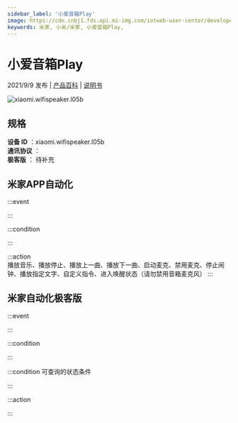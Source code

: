 ```yaml
---
sidebar_label: '小爱音箱Play'
image: https://cdn.cnbj1.fds.api.mi-img.com/iotweb-user-center/developer_1679047686756Ag6e366u.png?GalaxyAccessKeyId=AKVGLQWBOVIRQ3XLEW&Expires=9223372036854775807&Signature=3AikhN3tyEeH/kEyMsJ5R920KQM=
keywords: 米家, 小米/米家, 小爱音箱Play, 
---
```

# 小爱音箱Play

2021/9/9 发布 | [产品百科](https://home.mi.com/webapp/content/baike/product/index.html?model=xiaomi.wifispeaker.l05b/) | [说明书](https://home.mi.com/views/introduction.html?model=xiaomi.wifispeaker.l05b&region=cn)

![xiaomi.wifispeaker.l05b](https://cdn.cnbj1.fds.api.mi-img.com/iotweb-user-center/developer_1679047686756Ag6e366u.png?GalaxyAccessKeyId=AKVGLQWBOVIRQ3XLEW&Expires=9223372036854775807&Signature=3AikhN3tyEeH/kEyMsJ5R920KQM=)

## 规格  
> 
**设备 ID** ：xiaomi.wifispeaker.l05b  
**通讯协议** ：  
**极客版**  ： 待补充 


## 米家APP自动化  

:::event  

:::

:::condition  

:::

:::action   
播放音乐、播放停止、播放上一曲、播放下一曲、启动麦克、禁用麦克、停止闹钟、播放指定文字、自定义指令、进入唤醒状态（请勿禁用音箱麦克风）
:::

## 米家自动化极客版  

:::event  

:::

:::condition  

:::

:::condition 可查询的状态条件  

:::

:::action  

:::

        
